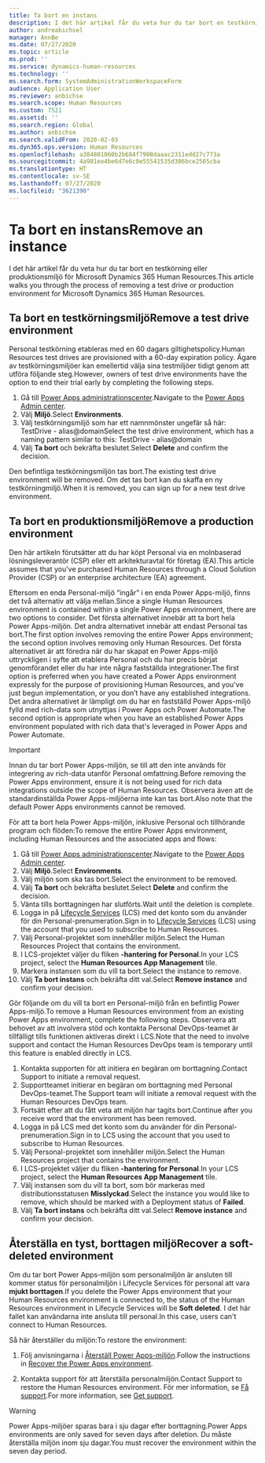 ```yaml
---
title: Ta bort en instans
description: I det här artikel får du veta hur du tar bort en testkörning eller produktionsmiljö för Microsoft Dynamics 365 Human Resources.
author: andreabichsel
manager: AnnBe
ms.date: 07/27/2020
ms.topic: article
ms.prod: ''
ms.service: dynamics-human-resources
ms.technology: ''
ms.search.form: SystemAdministrationWorkspaceForm
audience: Application User
ms.reviewer: anbichse
ms.search.scope: Human Resources
ms.custom: 7521
ms.assetid: ''
ms.search.region: Global
ms.author: anbichse
ms.search.validFrom: 2020-02-03
ms.dyn365.ops.version: Human Resources
ms.openlocfilehash: a384801060b2b684f7908daaac2311edd27c773a
ms.sourcegitcommit: 4a981ee4be6d7e6c0e55541535d386bce2565cba
ms.translationtype: HT
ms.contentlocale: sv-SE
ms.lasthandoff: 07/27/2020
ms.locfileid: "3621390"
---
```

# <a name="remove-an-instance"></a><span data-ttu-id="f83f4-103">Ta bort en instans</span><span class="sxs-lookup"><span data-stu-id="f83f4-103">Remove an instance</span></span>

<span data-ttu-id="f83f4-104">I det här artikel får du veta hur du tar bort en testkörning eller produktionsmiljö för Microsoft Dynamics 365 Human Resources.</span><span class="sxs-lookup"><span data-stu-id="f83f4-104">This article walks you through the process of removing a test drive or production environment for Microsoft Dynamics 365 Human Resources.</span></span>

## <a name="remove-a-test-drive-environment"></a><span data-ttu-id="f83f4-105">Ta bort en testkörningsmiljö</span><span class="sxs-lookup"><span data-stu-id="f83f4-105">Remove a test drive environment</span></span>

<span data-ttu-id="f83f4-106">Personal testkörning etableras med en 60 dagars giltighetspolicy.</span><span class="sxs-lookup"><span data-stu-id="f83f4-106">Human Resources test drives are provisioned with a 60-day expiration policy.</span></span> <span data-ttu-id="f83f4-107">Ägare av testkörningsmiljöer kan emellertid välja sina testmiljöer tidigt genom att utföra följande steg.</span><span class="sxs-lookup"><span data-stu-id="f83f4-107">However, owners of test drive environments have the option to end their trial early by completing the following steps.</span></span> 

1. <span data-ttu-id="f83f4-108">Gå till [Power Apps administrationscenter](https://admin.businessplatform.microsoft.com/).</span><span class="sxs-lookup"><span data-stu-id="f83f4-108">Navigate to the [Power Apps Admin center](https://admin.businessplatform.microsoft.com/).</span></span>
2. <span data-ttu-id="f83f4-109">Välj **Miljö**.</span><span class="sxs-lookup"><span data-stu-id="f83f4-109">Select **Environments**.</span></span>
3. <span data-ttu-id="f83f4-110">Välj testkörningsmiljö som har ett namnmönster ungefär så här: TestDrive - alias@domain</span><span class="sxs-lookup"><span data-stu-id="f83f4-110">Select the test drive environment, which has a naming pattern similar to this: TestDrive - alias@domain</span></span>
4. <span data-ttu-id="f83f4-111">Välj **Ta bort** och bekräfta beslutet.</span><span class="sxs-lookup"><span data-stu-id="f83f4-111">Select **Delete** and confirm the decision.</span></span> 

<span data-ttu-id="f83f4-112">Den befintliga testkörningsmiljön tas bort.</span><span class="sxs-lookup"><span data-stu-id="f83f4-112">The existing test drive environment will be removed.</span></span> <span data-ttu-id="f83f4-113">Om det tas bort kan du skaffa en ny testkörningmiljö.</span><span class="sxs-lookup"><span data-stu-id="f83f4-113">When it is removed, you can sign up for a new test drive environment.</span></span> 

## <a name="remove-a-production-environment"></a><span data-ttu-id="f83f4-114">Ta bort en produktionsmiljö</span><span class="sxs-lookup"><span data-stu-id="f83f4-114">Remove a production environment</span></span>

<span data-ttu-id="f83f4-115">Den här artikeln förutsätter att du har köpt Personal via en molnbaserad lösningsleverantör (CSP) eller ett arkitekturavtal för företag (EA).</span><span class="sxs-lookup"><span data-stu-id="f83f4-115">This article assumes that you've purchased Human Resources through a Cloud Solution Provider (CSP) or an enterprise architecture (EA) agreement.</span></span> 

<span data-ttu-id="f83f4-116">Eftersom en enda Personal-miljö ”ingår” i en enda Power Apps-miljö, finns det två alternativ att välja mellan.</span><span class="sxs-lookup"><span data-stu-id="f83f4-116">Since a single Human Resources environment is contained within a single Power Apps environment, there are two options to consider.</span></span> <span data-ttu-id="f83f4-117">Det första alternativet innebär att ta bort hela Power Apps-miljön. Det andra alternativet innebär att endast Personal tas bort.</span><span class="sxs-lookup"><span data-stu-id="f83f4-117">The first option involves removing the entire Power Apps environment; the second option involves removing only Human Resources.</span></span> <span data-ttu-id="f83f4-118">Det första alternativet är att föredra när du har skapat en Power Apps-miljö uttryckligen i syfte att etablera Personal och du har precis börjat genomförandet eller du har inte några fastställda integrationer.</span><span class="sxs-lookup"><span data-stu-id="f83f4-118">The first option is preferred when you have created a Power Apps environment expressly for the purpose of provisioning Human Resources, and you've just begun implementation, or you don’t have any established integrations.</span></span> <span data-ttu-id="f83f4-119">Det andra alternativet är lämpligt om du har en fastställd Power Apps-miljö fylld med rich-data som utnyttjas i Power Apps och Power Automate.</span><span class="sxs-lookup"><span data-stu-id="f83f4-119">The second option is appropriate when you have an established Power Apps environment populated with rich data that's leveraged in Power Apps and Power Automate.</span></span>

> [!Important]
> <span data-ttu-id="f83f4-120">Innan du tar bort Power Apps-miljön, se till att den inte används för integrering av rich-data utanför Personal omfattning.</span><span class="sxs-lookup"><span data-stu-id="f83f4-120">Before removing the Power Apps environment, ensure it is not being used for rich data integrations outside the scope of Human Resources.</span></span> <span data-ttu-id="f83f4-121">Observera även att de standardinställda Power Apps-miljöerna inte kan tas bort.</span><span class="sxs-lookup"><span data-stu-id="f83f4-121">Also note that the default Power Apps environments cannot be removed.</span></span> 

<span data-ttu-id="f83f4-122">För att ta bort hela Power Apps-miljön, inklusive Personal och tillhörande program och flöden:</span><span class="sxs-lookup"><span data-stu-id="f83f4-122">To remove the entire Power Apps environment, including Human Resources and the associated apps and flows:</span></span>

1. <span data-ttu-id="f83f4-123">Gå till [Power Apps administrationscenter](https://admin.businessplatform.microsoft.com/).</span><span class="sxs-lookup"><span data-stu-id="f83f4-123">Navigate to the [Power Apps Admin center](https://admin.businessplatform.microsoft.com/).</span></span>
2. <span data-ttu-id="f83f4-124">Välj **Miljö**.</span><span class="sxs-lookup"><span data-stu-id="f83f4-124">Select **Environments**.</span></span>
3. <span data-ttu-id="f83f4-125">Välj miljön som ska tas bort.</span><span class="sxs-lookup"><span data-stu-id="f83f4-125">Select the environment to be removed.</span></span>
4. <span data-ttu-id="f83f4-126">Välj **Ta bort** och bekräfta beslutet.</span><span class="sxs-lookup"><span data-stu-id="f83f4-126">Select **Delete** and confirm the decision.</span></span> 
5. <span data-ttu-id="f83f4-127">Vänta tills borttagningen har slutförts.</span><span class="sxs-lookup"><span data-stu-id="f83f4-127">Wait until the deletion is complete.</span></span>
6. <span data-ttu-id="f83f4-128">Logga in på [Lifecycle Services](https://lcs.dynamics.com/Logon/Index) (LCS) med det konto som du använder för din Personal-prenumeration.</span><span class="sxs-lookup"><span data-stu-id="f83f4-128">Sign in to [Lifecycle Services](https://lcs.dynamics.com/Logon/Index) (LCS) using the account that you used to subscribe to Human Resources.</span></span> 
7. <span data-ttu-id="f83f4-129">Välj Personal-projektet som innehåller miljön.</span><span class="sxs-lookup"><span data-stu-id="f83f4-129">Select the Human Resources Project that contains the environment.</span></span> 
8. <span data-ttu-id="f83f4-130">I LCS-projektet väljer du fliken **-hantering for Personal**.</span><span class="sxs-lookup"><span data-stu-id="f83f4-130">In your LCS project, select the **Human Resources App Management** tile.</span></span> 
9. <span data-ttu-id="f83f4-131">Markera instansen som du vill ta bort.</span><span class="sxs-lookup"><span data-stu-id="f83f4-131">Select the instance to remove.</span></span> 
10. <span data-ttu-id="f83f4-132">Välj **Ta bort instans** och bekräfta ditt val.</span><span class="sxs-lookup"><span data-stu-id="f83f4-132">Select **Remove instance** and confirm your decision.</span></span>  

<span data-ttu-id="f83f4-133">Gör följande om du vill ta bort en Personal-miljö från en befintlig Power Apps-miljö.</span><span class="sxs-lookup"><span data-stu-id="f83f4-133">To remove a Human Resources environment from an existing Power Apps environment, complete the following steps.</span></span> <span data-ttu-id="f83f4-134">Observera att behovet av att involvera stöd och kontakta Personal DevOps-teamet är tillfälligt tills funktionen aktiveras direkt i LCS.</span><span class="sxs-lookup"><span data-stu-id="f83f4-134">Note that the need to involve support and contact the Human Resources DevOps team is temporary until this feature is enabled directly in LCS.</span></span>

1. <span data-ttu-id="f83f4-135">Kontakta supporten för att initiera en begäran om borttagning.</span><span class="sxs-lookup"><span data-stu-id="f83f4-135">Contact Support to initiate a removal request.</span></span>
2. <span data-ttu-id="f83f4-136">Supportteamet initierar en begäran om borttagning med Personal DevOps-teamet.</span><span class="sxs-lookup"><span data-stu-id="f83f4-136">The Support team will initiate a removal request with the Human Resources DevOps team.</span></span> 
3. <span data-ttu-id="f83f4-137">Fortsätt efter att du fått veta att miljön har tagits bort.</span><span class="sxs-lookup"><span data-stu-id="f83f4-137">Continue after you receive word that the environment has been removed.</span></span>
4. <span data-ttu-id="f83f4-138">Logga in på LCS med det konto som du använder för din Personal-prenumeration.</span><span class="sxs-lookup"><span data-stu-id="f83f4-138">Sign in to LCS using the account that you used to subscribe to Human Resources.</span></span> 
5. <span data-ttu-id="f83f4-139">Välj Personal-projektet som innehåller miljön.</span><span class="sxs-lookup"><span data-stu-id="f83f4-139">Select the Human Resources project that contains the environment.</span></span> 
6. <span data-ttu-id="f83f4-140">I LCS-projektet väljer du fliken **-hantering for Personal**.</span><span class="sxs-lookup"><span data-stu-id="f83f4-140">In your LCS project, select the **Human Resources App Management** tile.</span></span> 
7. <span data-ttu-id="f83f4-141">Välj instansen som du vill ta bort, som bör markeras med distributionsstatusen **Misslyckad**.</span><span class="sxs-lookup"><span data-stu-id="f83f4-141">Select the instance you would like to remove, which should be marked with a Deployment status of **Failed**.</span></span>
8. <span data-ttu-id="f83f4-142">Välj **Ta bort instans** och bekräfta ditt val.</span><span class="sxs-lookup"><span data-stu-id="f83f4-142">Select **Remove instance** and confirm your decision.</span></span> 

## <a name="recover-a-soft-deleted-environment"></a><span data-ttu-id="f83f4-143">Återställa en tyst, borttagen miljö</span><span class="sxs-lookup"><span data-stu-id="f83f4-143">Recover a soft-deleted environment</span></span>

<span data-ttu-id="f83f4-144">Om du tar bort Power Apps-miljön som personalmiljön är ansluten till kommer status för personalmiljön i Lifecycle Services för personal att vara **mjukt borttagen**.</span><span class="sxs-lookup"><span data-stu-id="f83f4-144">If you delete the Power Apps environment that your Human Resources environment is connected to, the status of the Human Resources environment in Lifecycle Services will be **Soft deleted**.</span></span> <span data-ttu-id="f83f4-145">I det här fallet kan användarna inte ansluta till personal.</span><span class="sxs-lookup"><span data-stu-id="f83f4-145">In this case, users can't connect to Human Resources.</span></span>

<span data-ttu-id="f83f4-146">Så här återställer du miljön:</span><span class="sxs-lookup"><span data-stu-id="f83f4-146">To restore the environment:</span></span>

1. <span data-ttu-id="f83f4-147">Följ anvisningarna i [Återställ Power Apps-miljön](/power-platform/admin/recover-environment.md).</span><span class="sxs-lookup"><span data-stu-id="f83f4-147">Follow the instructions in [Recover the Power Apps environment](/power-platform/admin/recover-environment.md).</span></span>

2. <span data-ttu-id="f83f4-148">Kontakta support för att återställa personalmiljön.</span><span class="sxs-lookup"><span data-stu-id="f83f4-148">Contact Support to restore the Human Resources environment.</span></span> <span data-ttu-id="f83f4-149">För mer information, se [Få support](hr-admin-troubleshooting-support.md).</span><span class="sxs-lookup"><span data-stu-id="f83f4-149">For more information, see [Get support](hr-admin-troubleshooting-support.md).</span></span>

> [!Warning]
> <span data-ttu-id="f83f4-150">Power Apps-miljöer sparas bara i sju dagar efter borttagning.</span><span class="sxs-lookup"><span data-stu-id="f83f4-150">Power Apps environments are only saved for seven days after deletion.</span></span> <span data-ttu-id="f83f4-151">Du måste återställa miljön inom sju dagar.</span><span class="sxs-lookup"><span data-stu-id="f83f4-151">You must recover the environment within the seven day period.</span></span>
